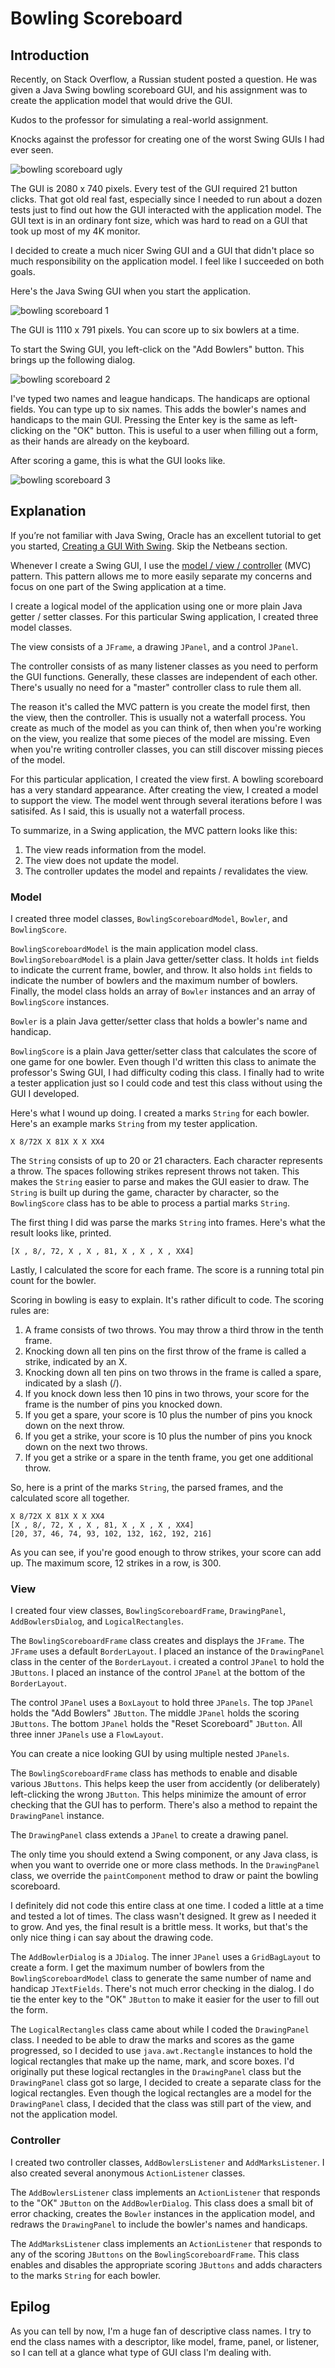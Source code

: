 # Bowling Scoreboard

## Introduction

Recently, on Stack Overflow, a Russian student posted a question.  He was given a Java Swing bowling scoreboard GUI, and his assignment was to create the application model that would drive the GUI.  

Kudos to the professor for simulating a real-world assignment.  

Knocks against the professor for creating one of the worst Swing GUIs I had ever seen.  

![bowling scoreboard ugly](README-images/bowlingscoreboard9.png)

The GUI is 2080 x 740 pixels.  Every test of the GUI required 21 button clicks.  That got old real fast, especially since I needed to run about a dozen tests just to find out how the GUI interacted with the application model.  The GUI text is in an ordinary font size, which was hard to read on a GUI that took up most of my 4K monitor.

I decided to create a much nicer Swing GUI and a GUI that didn't place so much responsibility on the application model.  I feel like I succeeded on both goals.

Here's the Java Swing GUI when you start the application.

![bowling scoreboard 1](README-images/bowlingscoreboard1.png)

The GUI is 1110 x 791 pixels.  You can score up to six bowlers at a time.

To start the Swing GUI, you left-click on the "Add Bowlers" button.  This brings up the following dialog.

![bowling scoreboard 2](README-images/bowlingscoreboard2.png)

I've typed two names and league handicaps.  The handicaps are optional fields.  You can type up to six names.  This adds the bowler's names and handicaps to the main GUI.  Pressing the Enter key is the same as left-clicking on the "OK" button.  This is useful to a user when filling out a form, as their hands are already on the keyboard.

After scoring a game, this is what the GUI looks like.

![bowling scoreboard 3](README-images/bowlingscoreboard3.png)

## Explanation

If you’re not familiar with Java Swing, Oracle has an excellent tutorial to get you started, [Creating a GUI With Swing](https://docs.oracle.com/javase/tutorial/uiswing/index.html). Skip the Netbeans section.

Whenever I create a Swing GUI, I use the [model / view / controller](https://en.wikipedia.org/wiki/Model%E2%80%93view%E2%80%93controller) (MVC) pattern.  This pattern allows me to more easily separate my concerns and focus on one part of the Swing application at a time.

I create a logical model of the application using one or more plain Java getter / setter classes.  For this particular Swing application, I created three model classes.

The view consists of a `JFrame`, a drawing `JPanel`, and a control `JPanel`.

The controller consists of as many listener classes as you need to perform the GUI functions.  Generally, these classes are independent of each other.  There's usually no need for a "master" controller class to rule them all.

The reason it's called the MVC pattern is you create the model first, then the view, then the controller.  This is usually not a waterfall process.  You create as much of the model as you can think of, then when you're working on the view, you realize that some pieces of the model are missing.  Even when you're writing controller classes, you can still discover missing pieces of the model.

For this particular application, I created the view first.  A bowling scoreboard has a very standard appearance.  After creating the view, I created a model to support the view.  The model went through several iterations before I was satisifed.  As I said, this is usually not a waterfall process.

To summarize, in a Swing application, the MVC pattern looks like this:

1.  The view reads information from the model.
2.  The view does not update the model.
3.  The controller updates the model and repaints / revalidates the view.

### Model

I created three model classes, `BowlingScoreboardModel`, `Bowler`, and `BowlingScore`.  

`BowlingScoreboardModel` is the main application model class.  `BowlingSoreboardModel` is a plain Java getter/setter class.  It holds `int` fields to indicate the current frame, bowler, and throw.  It also holds `int` fields to indicate the number of bowlers and the maximum number of bowlers.  Finally, the model class holds an array of `Bowler` instances and an array of `BowlingScore` instances.

`Bowler` is a plain Java getter/setter class that holds a bowler's name and handicap.

`BowlingScore` is a plain Java getter/setter class that calculates the score of one game for one bowler.  Even though I'd written this class to animate the professor's Swing GUI, I had difficulty coding this class.  I finally had to write a tester application just so I could code and test this class without using the GUI I developed.

Here's what I wound up doing.  I created a marks `String` for each bowler.  Here's an example marks `String` from my tester application.

    X 8/72X X 81X X X XX4
    
The `String` consists of up to 20 or 21 characters.  Each character represents a throw.  The spaces following strikes represent throws not taken.  This makes the `String` easier to parse and makes the GUI easier to draw.  The `String` is built up during the game, character by character, so the `BowlingScore` class has to be able to process a partial marks `String`.

The first thing I did was parse the marks `String` into frames.  Here's what the result looks like, printed.

    [X , 8/, 72, X , X , 81, X , X , X , XX4]
    
Lastly, I calculated the score for each frame.  The score is a running total pin count for the bowler.

Scoring in bowling is easy to explain.  It's rather dificult to code.  The scoring rules are:

1.  A frame consists of two throws.  You may throw a third throw in the tenth frame.
2.  Knocking down all ten pins on the first throw of the frame is called a strike, indicated by an X.
3.  Knocking down all ten pins on two throws in the frame is called a spare, indicated by a slash (/).
4.  If you knock down less then 10 pins in two throws, your score for the frame is the number of pins you knocked down.
5.  If you get a spare, your score is 10 plus the number of pins you knock down on the next throw.
6.  If you get a strike, your score is 10 plus the number of pins you knock down on the next two throws.
7.  If you get a strike or a spare in the tenth frame, you get one additional throw.

So, here is a print of the marks `String`, the parsed frames, and the calculated score all together.

    X 8/72X X 81X X X XX4
    [X , 8/, 72, X , X , 81, X , X , X , XX4]
    [20, 37, 46, 74, 93, 102, 132, 162, 192, 216]
    
As you can see, if you're good enough to throw strikes, your score can add up.  The maximum score, 12 strikes in a row, is 300.

### View

I created four view classes, `BowlingScoreboardFrame`, `DrawingPanel`, `AddBowlersDialog`, and `LogicalRectangles`.

The `BowlingScoreboardFrame` class creates and displays the `JFrame`.  The `JFrame` uses a default `BorderLayout`.  I placed an instance of the `DrawingPanel` class in the center of the `BorderLayout`.  i created a control `JPanel` to hold the `JButtons`.  I placed an instance of the control `JPanel` at the bottom of the `BorderLayout`.

The control `JPanel` uses a `BoxLayout` to hold three `JPanels`.  The top `JPanel` holds the "Add Bowlers" `JButton`.  The middle `JPanel` holds the scoring `JButtons`.  The bottom `JPanel` holds the "Reset Scoreboard" `JButton`.  All three inner `JPanels` use a `FlowLayout`.

You can create a nice looking GUI by using multiple nested `JPanels`.

The `BowlingScoreboardFrame` class has methods to enable and disable various `JButtons`.  This helps keep the user from accidently (or deliberately) left-clicking the wrong `JButton`.  This helps minimize the amount of error checking that the GUI has to perform.  There's also a method to repaint the `DrawingPanel` instance.

The `DrawingPanel` class extends a `JPanel` to create a drawing panel.

The only time you should extend a Swing component, or any Java class, is when you want to override one or more class methods.  In the `DrawingPanel` class, we override the `paintComponent` method to draw or paint the bowling scoreboard.

I definitely did not code this entire class at one time.  I coded a little at a time and tested a lot of times.  The class wasn't designed.  It grew as I needed it to grow.  And yes, the final result is a brittle mess.  It works, but that's the only nice thing i can say about the drawing code.

The `AddBowlerDialog` is a `JDialog`.  The inner `JPanel` uses a `GridBagLayout` to create a form.  I get the maximum number of bowlers from the `BowlingScoreboardModel` class to generate the same number of name and handicap `JTextFields`.  There's not much error checking in the dialog.  I do tie the enter key to the "OK" `JButton` to make it easier for the user to fill out the form.

The `LogicalRectangles` class came about while I coded the `DrawingPanel` class.  I needed to be able to draw the marks and scores as the game progressed, so I decided to use `java.awt.Rectangle` instances to hold the logical rectangles that make up the name, mark, and score boxes.  I'd originally put these logical rectangles in the `DrawingPanel` class but the `DrawingPanel` class got so large, I decided to create a separate class for the logical rectangles.  Even though the logical rectangles are a model for the `DrawingPanel` class, I decided that the class was still part of the view, and not the application model. 

### Controller

I created two controller classes, `AddBowlersListener` and `AddMarksListener`.  I also created several anonymous `ActionListener` classes.

The `AddBowlersListener` class implements an `ActionListener` that responds to the "OK" `JButton` on the `AddBowlerDialog`.  This class does a small bit of error chacking, creates the `Bowler` instances in the application model, and redraws the `DrawingPanel` to include the bowler's names and handicaps.

The `AddMarksListener` class implements an `ActionListener` that responds to any of the scoring `JButtons` on the `BowlingScoreboardFrame`.  This class enables and disables the appropriate scoring `JButtons` and adds characters to the marks `String` for each bowler.

## Epilog

As you can tell by now, I'm a huge fan of descriptive class names.  I try to end the class names with a descriptor, like model, frame, panel, or listener, so I can tell at a glance what type of GUI class I'm dealing with.
